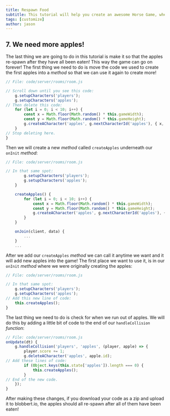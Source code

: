```yaml
---
title: Respawn Food
subtitle: This tutorial will help you create an awesome Horse Game, where you go around collecting apples to get points!
tags: [customize]
author: jason
---
```

## 7. We need more apples!
The last thing we are going to do in this tutorial is make it so that the apples re-spawn after they have all been eaten! This way the game can go on forever! The first thing we need to do is move the code we used to create the first apples into a _method_ so that we can use it again to create more!
```javascript
// File: code/server/rooms/room.js

// Scroll down until you see this code:
	g.setupCharacters('players');
	g.setupCharacters('apples');
// Then delete this code:
	for (let i = 0; i < 10; i++) {
		const x = Math.floor(Math.random() * this.gameWidth);
		const y = Math.floor(Math.random() * this.gameHeight);
		g.createACharacter('apples', g.nextCharacterId('apples'), { x, y });
	}
// Stop deleting here.
}
```
Then we will create a new _method_ called `createApples` underneath our `onInit` _method_:
```javascript
// File: code/server/rooms/room.js

// In that same spot:
		g.setupCharacters('players');
		g.setupCharacters('apples');
	}

	createApples() {
		for (let i = 0; i < 10; i++) {
			const x = Math.floor(Math.random() * this.gameWidth);
			const y = Math.floor(Math.random() * this.gameHeight);
			g.createACharacter('apples', g.nextCharacterId('apples'), { x, y });
		}
	}

	onJoin(client, data) {
		...
	}
	...
```
After we add our `createApples` _method_ we can call it anytime we want and it will add new apples into the game! The first place we want to use it, is in our `onInit` _method_ where we were originally creating the apples:
```javascript
// File: code/server/rooms/room.js

// In that same spot:
	g.setupCharacters('players');
	g.setupCharacters('apples');
// Add this new line of code:
	this.createApples();
}
```
The last thing we need to do is check for when we run out of apples. We will do this by adding a little bit of code to the end of our `handleCollision` _function_:
```javascript
// File: code/server/rooms/room.js
onUpdate(dt) {
	g.handleCollision('players', 'apples', (player, apple) => {
		player.score += 1;
		g.deleteACharacter('apples', apple.id);
// Add these lines of code:
		if (Object.keys(this.state['apples']).length === 0) {
			this.createApples();
		}
// End of the new code.
	});
}
```
After making these changes, if you download your code as a zip and upload it to blobbert.io, the apples should all re-spawn after all of them have been eaten!
